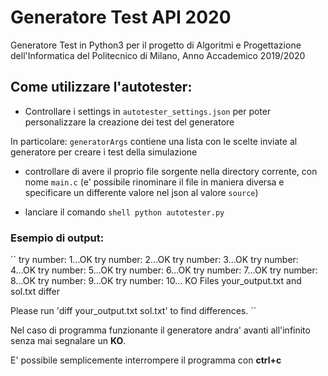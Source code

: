 # Generatore Test API 2020

Generatore Test in Python3 per il progetto di Algoritmi e Progettazione dell'Informatica del Politecnico di Milano, Anno Accademico 2019/2020

## Come utilizzare l'autotester:

* Controllare i settings in ``autotester_settings.json`` per poter personalizzare la creazione dei test del generatore

In particolare: ``generatorArgs`` contiene una lista con le scelte inviate al generatore per creare i test della simulazione

* controllare di avere il proprio file sorgente nella directory corrente, con nome ``main.c``
(e' possibile rinominare il file in maniera diversa e specificare un differente valore nel json al valore ``source``)

* lanciare il comando
``shell
python autotester.py
``

### Esempio di output:
``
try number: 1...OK
try number: 2...OK
try number: 3...OK
try number: 4...OK
try number: 5...OK
try number: 6...OK
try number: 7...OK
try number: 8...OK
try number: 9...OK
try number: 10... KO
Files your_output.txt and sol.txt differ

Please run 'diff your_output.txt sol.txt' to find differences.
``

Nel caso di programma funzionante il generatore andra' avanti all'infinito senza mai segnalare un **KO**.

E' possibile semplicemente interrompere il programma con **ctrl+c**

